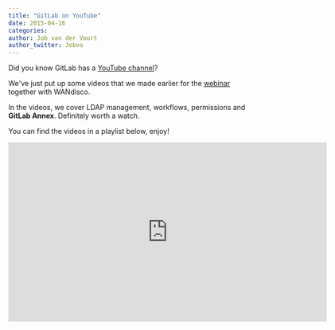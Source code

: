 ```yaml
---
title: "GitLab on YouTube"
date: 2015-04-16
categories:
author: Job van der Voort
author_twitter: Jobvo
---
```


Did you know GitLab has a [YouTube channel](https://www.youtube.com/channel/UCnMGQ8QHMAnVIsI3xJrihhg)?

We've just put up some videos that we made earlier for the [webinar](https://about.gitlab.com/2015/04/03/gitlab-wandisco-webinar/) together
with WANdisco.

In the videos, we cover LDAP management, workflows, permissions and
**GitLab Annex**. Definitely worth a watch.

You can find the videos in a playlist below, enjoy!

<iframe width="640" height="360" src="https://www.youtube.com/embed/HPMjM-14qa8?list=PLFGfElNsQthapNLLeup0kkFskB6aHxFyJ" frameborder="0" allowfullscreen></iframe>
